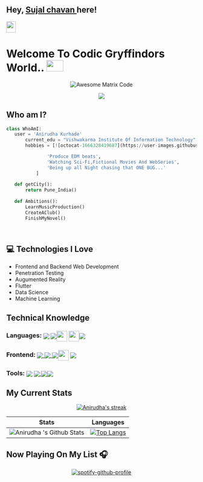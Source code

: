 ## Hey, [Sujal chavan ](https://www.linkedin.com/in/sujalchavan1018/)  here!
<img src="https://media.giphy.com/media/hvRJCLFzcasrR4ia7z/giphy.gif" height="30px" width="25px">

<h1>Welcome To  Codic Gryffindors  World..  <img src="https://media.giphy.com/media/Js1Fd7ANot7Q7ZXEcb/giphy.gif" height="30px" width="45px"> </h1>
<div align="center">
<img src = 'https://github.com/anikurhade/anikurhade/blob/main/images/intro_Trim.gif' alt = 'Awesome Matrix Code' />
</div>
<p align='center'><img src='https://visitor-badge.laobi.icu/badge?page_id=anikurhade'></p>

## Who am I?
 ```python
 class WhoAmI:
 	user = 'Anirudha Kurhade'
		current_edu = "Vishwakarma Institute Of Information Technology"
		hobbies = [![octocat-1666328419687](https://user-images.githubusercontent.com/63186413/197313016-37c854ca-e068-429e-ab61-35b70c9ac785.png)

				'Produce EDM beats',
				'Watching Sci-Fi,Fictional Movies And WebSeries',
				'Being up all Night chasing that ONE BUG...'
			]
	
	def getCity():
		return Pune_India()
	
	def Ambitions():
		LearnMusicProduction()
		CreateAClub()
		FinishMyNovel()
		
	
 ```
 ## :computer: Technologies I Love

* Frontend and Backend Web Development
* Penetration Testing
* Augumented Reality
* Flutter
* Data Science
* Machine Learning

## Technical Knowledge
 ### Languages: <img align="center" src="https://img.icons8.com/color/32/000000/java-coffee-cup-logo--v1.png"/> <a href="https://developer.mozilla.org/en-US/docs/Web/JavaScript"><img align="center" src="https://img.icons8.com/color/30/4a90e2/javascript--v1.png"/></a><img align="center" src = 'https://github.com/MarikIshtar007/MarikIshtar007/blob/master/images/c-original.svg' width='28'  /> <img align="center" src = 'https://github.com/MarikIshtar007/MarikIshtar007/blob/master/images/cpp.svg' width='28'  /><img align="center" src="https://img.icons8.com/color/32/000000/java-coffee-cup-logo--v1.png"/>


### Frontend: <a href="https://developer.mozilla.org/en-US/docs/Web/html"><img align="center"  src="https://img.icons8.com/color/30/000000/html-5--v1.png"/></a><a href="https://developer.mozilla.org/en-US/docs/Web/css"> <img align="center" src="https://img.icons8.com/color/30/000000/css3.png"/></a><a href="https://developer.mozilla.org/en-US/docs/Web/JavaScript"> <img align="center" src="https://img.icons8.com/color/30/4a90e2/javascript--v1.png"/></a><img align="center" src = 'https://github.com/MarikIshtar007/MarikIshtar007/blob/master/images/bootstrap.svg' width='28'  /> <a href="https://sass-lang.com/"><img align="center" src="https://img.icons8.com/color/30/000000/sass.png"/></a>


### Tools: <a href="https://git-scm.com/"><img align="center" src="https://img.icons8.com/color/30/4a90e2/git.png"/></a><a> <img align="center" src="https://img.icons8.com/fluency/30/000000/github.png"/></a><a href="https://code.visualstudio.com/"> <img align="center" src="https://img.icons8.com/fluency/30/000000/visual-studio-code-2019.png"/></a><img align="center" src="https://img.icons8.com/color/32/000000/pycharm.png"/>

## My Current Stats
<p align="center">
    <a href="https://github.com/anikurhade/github-readme-streak-stats">
        <img title="🔥 Get streak stats for your profile at git.io/streak-stats" alt="Anirudha's streak" src="https://github-readme-streak-stats.herokuapp.com/?user=anikurhade&theme=black-ice&hide_border=true&stroke=0000&background=060A0CD0"/>
    </a>
</p>

Stats | Languages
------| ----------
![Anirudha 's Github Stats](https://github-readme-stats.vercel.app/api?username=anikurhade&show_icons=true&theme=midnight-purple) |  [![Top Langs](https://github-readme-stats.vercel.app/api/top-langs/?username=anikurhade&layout=compact&theme=midnight-purple&langs_count=5)](https://github.com/anikurhade/github-readme-stats)

## Now Playing On My List 🎧
 <div align="center">

[![spotify-github-profile](https://spotify-github-profile.vercel.app/api/view?uid=n0cw1z461q8a0dyq3b030p6yk&cover_image=true&theme=novatorem&bar_color=53b14f&bar_color_cover=true)](https://spotify-github-profile.vercel.app/api/view?uid=n0cw1z461q8a0dyq3b030p6yk&redirect=true)
	
<br/>

